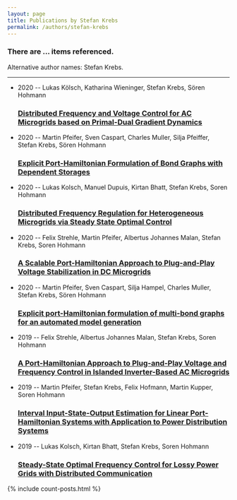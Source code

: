 ```yaml
---
layout: page
title: Publications by Stefan Krebs
permalink: /authors/stefan-krebs
---
```


<h3 id="number-posts">There are ... items referenced.</h3>
<p id='info-authors'>Alternative author names: Stefan Krebs.</p>
<hr />
<ul class="post-list">
<li><span class='post-meta'>2020 -- Lukas Kölsch, Katharina Wieninger, Stefan Krebs, Sören Hohmann</span><h3><a class='post-link' href="{{ site.baseurl }}/distributed-frequency-and-voltage-control-for-ac-microgrids-based-on-primal-dual-gradient-dynamics">Distributed Frequency and Voltage Control for AC Microgrids based on Primal-Dual Gradient Dynamics</a></h3></li>
<li><span class='post-meta'>2020 -- Martin Pfeifer, Sven Caspart, Charles Muller, Silja Pfeiffer, Stefan Krebs, Sören Hohmann</span><h3><a class='post-link' href="{{ site.baseurl }}/explicit-port-hamiltonian-formulation-of-bond-graphs-with-dependent-storages">Explicit Port-Hamiltonian Formulation of Bond Graphs with Dependent Storages</a></h3></li>
<li><span class='post-meta'>2020 -- Lukas Kolsch, Manuel Dupuis, Kirtan Bhatt, Stefan Krebs, Soren Hohmann</span><h3><a class='post-link' href="{{ site.baseurl }}/distributed-frequency-regulation-for-heterogeneous-microgrids-via-steady-state-optimal-control">Distributed Frequency Regulation for Heterogeneous Microgrids via Steady State Optimal Control</a></h3></li>
<li><span class='post-meta'>2020 -- Felix Strehle, Martin Pfeifer, Albertus Johannes Malan, Stefan Krebs, Soren Hohmann</span><h3><a class='post-link' href="{{ site.baseurl }}/a-scalable-port-hamiltonian-approach-to-plug-and-play-voltage-stabilization-in-dc-microgrids">A Scalable Port-Hamiltonian Approach to Plug-and-Play Voltage Stabilization in DC Microgrids</a></h3></li>
<li><span class='post-meta'>2020 -- Martin Pfeifer, Sven Caspart, Silja Hampel, Charles Muller, Stefan Krebs, Sören Hohmann</span><h3><a class='post-link' href="{{ site.baseurl }}/explicit-port-hamiltonian-formulation-of-multi-bond-graphs-for-an-automated-model-generation">Explicit port-Hamiltonian formulation of multi-bond graphs for an automated model generation</a></h3></li>
<li><span class='post-meta'>2019 -- Felix Strehle, Albertus Johannes Malan, Stefan Krebs, Soren Hohmann</span><h3><a class='post-link' href="{{ site.baseurl }}/a-port-hamiltonian-approach-to-plug-and-play-voltage-and-frequency-control-in-islanded-inverter-based-ac-microgrids">A Port-Hamiltonian Approach to Plug-and-Play Voltage and Frequency Control in Islanded Inverter-Based AC Microgrids</a></h3></li>
<li><span class='post-meta'>2019 -- Martin Pfeifer, Stefan Krebs, Felix Hofmann, Martin Kupper, Soren Hohmann</span><h3><a class='post-link' href="{{ site.baseurl }}/interval-input-state-output-estimation-for-linear-port-hamiltonian-systems-with-application-to-power-distribution-systems">Interval Input-State-Output Estimation for Linear Port-Hamiltonian Systems with Application to Power Distribution Systems</a></h3></li>
<li><span class='post-meta'>2019 -- Lukas Kolsch, Kirtan Bhatt, Stefan Krebs, Soren Hohmann</span><h3><a class='post-link' href="{{ site.baseurl }}/steady-state-optimal-frequency-control-for-lossy-power-grids-with-distributed-communication">Steady-State Optimal Frequency Control for Lossy Power Grids with Distributed Communication</a></h3></li>

</ul>
{% include count-posts.html %}
